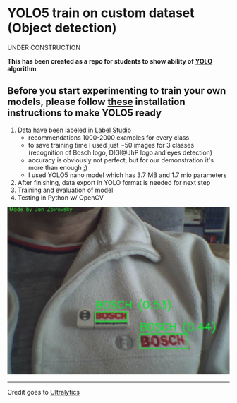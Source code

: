 # YOLO5 train on custom dataset (Object detection)

UNDER CONSTRUCTION

**This has been created as a repo for students to show ability of [YOLO](https://www.v7labs.com/blog/yolo-object-detection) algorithm**

## **Before you start experimenting to train your own models, please follow [these](https://github.com/ultralytics/yolov5) installation instructions to make YOLO5 ready**

1. Data have been labeled in [Label Studio](https://labelstud.io/)
   - recommendations 1000-2000 examples for every class
   - to save training time I used just ~50 images for 3 classes (recognition of Bosch logo, DIGI@JhP logo and eyes detection)
   - accuracy is obviously not perfect, but for our demonstration it's more than enough ;)
   - I used YOLO5 nano model which has 3.7 MB and 1.7 mio parameters
2. After finishing, data export in YOLO format is needed for next step
3. Training and evaluation of model
4. Testing in Python w/ OpenCV
   
![demo](/image/demo.jpg)

---
Credit goes to [Ultralytics](https://github.com/ultralytics/yolov5)
